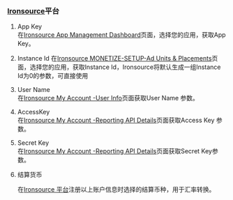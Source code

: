 ### [Ironsource](https://platform.supersonic.com/partners/)平台

1.   App Key     
在[Ironsource App Management Dashboard](https://platform.ironsrc.com/partners/applications)页面，选择您的应用，获取App Key。

2. Instance Id 
在[Ironsource MONETIZE-SETUP-Ad Units & Placements](https://platform.ironsrc.com/partners/monetize/adSettings/5b9ddf65/placements/rv)页面，选择您的应用，获取Instance Id，Ironsource将默认生成一组Instance Id为0的参数，可直接使用

3.  User Name  
在[Ironsource My Account -User Info](https://platform.ironsrc.com/partners/account/generalInfo)页面获取User Name 参数。

4.  AccessKey     
 在[Ironsource My Account -Reporting API Details](https://platform.ironsrc.com/partners/account/apiDetails)页面获取Access Key 参数。

5.  Secret Key      
 在[Ironsource My Account -Reporting API Details](https://platform.ironsrc.com/partners/account/apiDetails)页面获取Secret Key参数。

6. 结算货币

   在[Ironsource 平台](https://platform.supersonic.com/partners/)注册以上账户信息时选择的结算币种，用于汇率转换。
